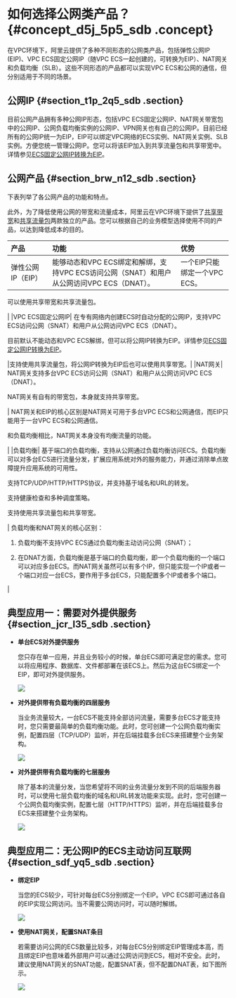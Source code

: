 # 如何选择公网类产品？ {#concept_d5j_5p5_sdb .concept}

在VPC环境下，阿里云提供了多种不同形态的公网类产品，包括弹性公网IP \(EIP\)、VPC ECS固定公网IP（随VPC ECS一起创建的，可转换为EIP）、NAT网关和负载均衡（SLB）。这些不同形态的产品都可以实现VPC ECS和公网的通信，但分别适用于不同的场景。

## 公网IP {#section_t1p_2q5_sdb .section}

目前公网产品拥有多种公网IP形态，包括VPC ECS固定公网IP、NAT网关带宽包中的公网IP、公网负载均衡实例的公网IP、VPN网关也有自己的公网IP。目前已经所有的公网IP统一为EIP，EIP可以绑定VPC网络的ECS实例、NAT网关实例、SLB实例。方便您统一管理公网IP。您可以将该EIP加入到共享流量包和共享带宽中。详情参见[ECS固定公网IP转换为EIP](../../../../../cn.zh-CN/用户指南/ECS固定公网IP转换为EIP.md#)。

## 公网产品 {#section_brw_n12_sdb .section}

下表列举了各公网产品的功能和特点。

此外，为了降低使用公网的带宽和流量成本，阿里云在VPC环境下提供了[共享带宽](https://www.aliyun.com/product/cbwp)和[共享流量包](https://www.aliyun.com/product/flowbag)两款独立的产品。您可以根据自己的业务模型选择使用不同的产品，以达到降低成本的目的。

|产品|功能|优势|
|:-|:-|:-|
|弹性公网IP（EIP）|能够动态和VPC ECS绑定和解绑，支持VPC ECS访问公网（SNAT）和用户从公网访问VPC ECS（DNAT）。| 一个EIP只能绑定一个VPC ECS。

 可以使用共享带宽和共享流量包。

 |
|VPC ECS固定公网IP| 在专有网络内创建ECS时自动分配的公网IP，支持VPC ECS访问公网（SNAT）和用户从公网访问VPC ECS（DNAT）。

 目前默认不能动态和VPC ECS解绑，但可以将公网IP转换为EIP。详情参见[ECS固定公网IP转换为EIP](../DNvpc1887258/../../../../../cn.zh-CN/用户指南/ECS固定公网IP转换为EIP.md#)。

 |支持使用共享流量包，将公网IP转换为EIP后也可以使用共享带宽。|
|NAT网关| NAT网关支持多台VPC ECS访问公网（SNAT）和用户从公网访问VPC ECS（DNAT）。

 NAT网关有自有的带宽包，本身就支持共享带宽。

 | NAT网关和EIP的核心区别是NAT网关可用于多台VPC ECS和公网通信，而EIP只能用于一台VPC ECS和公网通信。

 和负载均衡相比，NAT网关本身没有均衡流量的功能。

 |
|负载均衡| 基于端口的负载均衡，支持从公网通过负载均衡访问ECS。负载均衡可以对多台ECS进行流量分发，扩展应用系统对外的服务能力，并通过消除单点故障提升应用系统的可用性。

 支持TCP/UDP/HTTP/HTTPS协议，并支持基于域名和URL的转发。

 支持健康检查和多种调度策略。

 支持使用共享流量包和共享带宽。

 | 负载均衡和NAT网关的核心区别：

 1. 负载均衡不支持VPC ECS通过负载均衡主动访问公网（SNAT）；

 2. 在DNAT方面，负载均衡是基于端口的负载均衡，即一个负载均衡的一个端口可以对应多台ECS。而NAT网关虽然可以有多个IP，但只能实现一个IP或者一个端口对应一台ECS，要作用于多台ECS，只能配置多个IP或者多个端口。

 |

## 典型应用一：需要对外提供服务 {#section_jcr_l35_sdb .section}

-   **单台ECS对外提供服务**

    您只存在单一应用，并且业务较小的时候，单台ECS即可满足您的需求。您可以将应用程序、数据库、文件都部署在该ECS上。然后为这台ECS绑定一个EIP，即可对外提供服务。

    ![](http://static-aliyun-doc.oss-cn-hangzhou.aliyuncs.com/assets/img/2449/1533055857826_zh-CN.png)

-   **对外提供带有负载均衡的四层服务**

    当业务流量较大，一台ECS不能支持全部访问流量，需要多台ECS才能支持时，您只需要最简单的负载均衡功能。此时，您可创建一个公网负载均衡实例，配置四层（TCP/UDP）监听，并在后端挂载多台ECS来搭建整个业务架构。

    ![](http://static-aliyun-doc.oss-cn-hangzhou.aliyuncs.com/assets/img/2449/1533055857827_zh-CN.png)

-   **对外提供带有负载均衡的七层服务**

    除了基本的流量分发，当您希望将不同的业务流量分发到不同的后端服务器时，可以使用七层负载均衡的域名和URL转发功能来实现。此时，您可创建一个公网负载均衡实例，配置七层（HTTP/HTTPS）监听，并在后端挂载多台ECS来搭建整个业务架构。

    ![](http://static-aliyun-doc.oss-cn-hangzhou.aliyuncs.com/assets/img/2449/1533055857828_zh-CN.png)


## 典型应用二：无公网IP的ECS主动访问互联网 {#section_sdf_yq5_sdb .section}

-   **绑定EIP**

    当您的ECS较少，可针对每台ECS分别绑定一个EIP。VPC ECS即可通过各自的EIP实现公网访问。当不需要公网访问时，可以随时解绑。

    ![](http://static-aliyun-doc.oss-cn-hangzhou.aliyuncs.com/assets/img/2449/1533055857826_zh-CN.png)

-   **使用NAT网关，配置SNAT条目**

    若需要访问公网的ECS数量比较多，对每台ECS分别绑定EIP管理成本高，而且绑定EIP也意味着外部用户可以通过公网访问到ECS，相对不安全。此时，建议使用NAT网关的SNAT功能，配置SNAT表，但不配置DNAT表，如下图所示。

    ![](http://static-aliyun-doc.oss-cn-hangzhou.aliyuncs.com/assets/img/2449/1533055858829_zh-CN.png)


